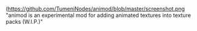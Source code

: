(https://github.com/TumeniNodes/animod/blob/master/screenshot.png "animod is an experimental mod for adding animated textures into texture packs (W.I.P.)"
